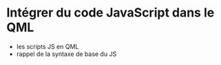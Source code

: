 
# Intégrer du code JavaScript dans le QML

- les scripts JS en QML
- rappel de la syntaxe de base du JS
